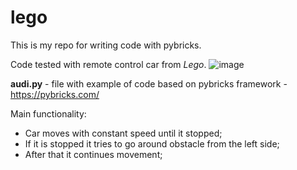 # lego

This is my repo for writing code with pybricks.

Code tested with remote control car from _Lego_.
![image](https://github.com/asgalantsev/lego/assets/11490958/9f3ce0c3-4910-43a5-9495-d38a7e9f2c1d)

**audi.py** - file with example of code based on pybricks framework -  https://pybricks.com/

Main functionality:
* Car moves with constant speed until it stopped;
* If it is stopped it tries to go around obstacle from the left side;
* After that it continues movement;
